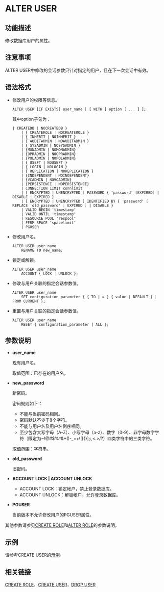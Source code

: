 # ALTER USER<a name="ZH-CN_TOPIC_0289900744"></a>

## 功能描述<a name="zh-cn_topic_0283136971_zh-cn_topic_0237122083_zh-cn_topic_0059777461_s46f3e0aac3a84502bc20eee219bef9cf"></a>

修改数据库用户的属性。

## 注意事项<a name="zh-cn_topic_0283136971_zh-cn_topic_0237122083_zh-cn_topic_0059777461_sfefe5f38da29449aba061ba83566257d"></a>

ALTER USER中修改的会话参数只针对指定的用户，且在下一次会话中有效。

## 语法格式<a name="zh-cn_topic_0283136971_zh-cn_topic_0237122083_zh-cn_topic_0059777461_s700b45dab05a43e4ac8959c5824223be"></a>

- 修改用户的权限等信息。

  ```
  ALTER USER [IF EXISTS] user_name [ [ WITH ] option [ ... ] ];
  ```

  其中option子句为：

  ```
  { CREATEDB | NOCREATEDB }
      | { CREATEROLE | NOCREATEROLE }
      | { INHERIT | NOINHERIT }
      | { AUDITADMIN | NOAUDITADMIN }
      | { SYSADMIN | NOSYSADMIN }
      | {MONADMIN | NOMONADMIN}
      | {OPRADMIN | NOOPRADMIN}
      | {POLADMIN | NOPOLADMIN}
      | { USEFT | NOUSEFT }
      | { LOGIN | NOLOGIN }
      | { REPLICATION | NOREPLICATION }
      | {INDEPENDENT | NOINDEPENDENT}
      | {VCADMIN | NOVCADMIN}
      | {PERSISTENCE | NOPERSISTENCE}
      | CONNECTION LIMIT connlimit
      | [ ENCRYPTED | UNENCRYPTED ] PASSWORD { 'password' [EXPIRED] | DISABLE | EXPIRED }
      | [ ENCRYPTED | UNENCRYPTED ] IDENTIFIED BY { 'password' [ REPLACE 'old_password' | EXPIRED ] | DISABLE }
      | VALID BEGIN 'timestamp'
      | VALID UNTIL 'timestamp'
      | RESOURCE POOL 'respool'
      | PERM SPACE 'spacelimit'
      | PGUSER
  ```

-   修改用户名。

    ```
    ALTER USER user_name 
        RENAME TO new_name;
    ```

-   锁定或解锁。

    ```
    ALTER USER user_name
        ACCOUNT { LOCK | UNLOCK };
    ```

- 修改与用户关联的指定会话参数值。

  ```
  ALTER USER user_name 
      SET configuration_parameter { { TO | = } { value | DEFAULT } | FROM CURRENT };
  ```

-   重置与用户关联的指定会话参数值。

    ```
    ALTER USER user_name 
        RESET { configuration_parameter | ALL };
    ```


## 参数说明<a name="zh-cn_topic_0283136971_zh-cn_topic_0237122083_zh-cn_topic_0059777461_s28f32bbb70f648b680f66e994ccb96f4"></a>

-   **user\_name**

    现有用户名。

    取值范围：已存在的用户名。

-   **new\_password**

    新密码。

    密码规则如下：

    -   不能与当前密码相同。
    -   密码默认不少于8个字符。
    -   不能与用户名及用户名倒序相同。
    -   至少包含大写字母（A-Z）、小写字母（a-z）、数字（0-9）、非字母数字字符（限定为\~!@\#$%^&\*\(\)-\_=+\\|\[\{\}\];:,<.\>/?）四类字符中的三类字符。

    取值范围：字符串。

-   **old\_password**

    旧密码。

-   **ACCOUNT LOCK | ACCOUNT UNLOCK**
    -   ACCOUNT LOCK：锁定帐户，禁止登录数据库。
    -   ACCOUNT UNLOCK：解锁帐户，允许登录数据库。

-   **PGUSER**

    当前版本不允许修改用户的PGUSER属性。


其他参数请参见[CREATE ROLE](CREATE-ROLE.md)和[ALTER ROLE](ALTER-ROLE.md)的参数说明。

## 示例<a name="zh-cn_topic_0283136971_zh-cn_topic_0237122083_zh-cn_topic_0059777461_sf9c8ea511e3c47b98d77fc0ab56e9d07"></a>

请参考CREATE USER的[示例](CREATE-USER.md#zh-cn_topic_0283136891_zh-cn_topic_0237122125_zh-cn_topic_0059778166_sfbca773f5bcd4799b3ea668b3eb074fa)。

## 相关链接<a name="zh-cn_topic_0283136971_zh-cn_topic_0237122083_zh-cn_topic_0059777461_sfe6a005c6e5b4a98b94be3d6521f4840"></a>

[CREATE ROLE](CREATE-ROLE.md)，[CREATE USER](CREATE-USER.md)，[DROP USER](DROP-USER.md)

